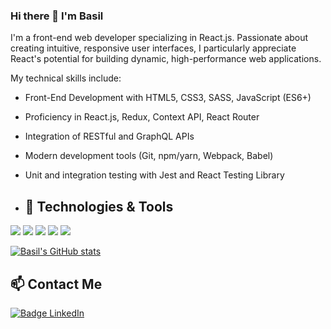 ### Hi there 👋  I'm Basil

I'm a front-end web developer specializing in React.js. Passionate about creating intuitive, responsive user interfaces, I particularly appreciate React's potential for building dynamic, high-performance web applications.

My technical skills include:

- Front-End Development with HTML5, CSS3, SASS, JavaScript (ES6+)
- Proficiency in React.js, Redux, Context API, React Router
- Integration of RESTful and GraphQL APIs
- Modern development tools (Git, npm/yarn, Webpack, Babel)
- Unit and integration testing with Jest and React Testing Library

- ## 🔧 Technologies & Tools
![](https://img.shields.io/badge/HTML-239120?style=for-the-badge&logo=html5&logoColor=white)
![](https://img.shields.io/badge/JavaScript-F7DF1E?style=for-the-badge&logo=javascript&logoColor=black)
![](https://img.shields.io/badge/Sass-CC6699?style=for-the-badge&logo=sass&logoColor=white)
![](https://img.shields.io/badge/React-20232A?style=for-the-badge&logo=react&logoColor=61DAFB)
![](https://img.shields.io/badge/React_Router-CA4245?style=for-the-badge&logo=react-router&logoColor=white)

[![Basil's GitHub stats](https://github-readme-stats.vercel.app/api?username=BasilGaudion)](https://github.com/anuraghazra/github-readme-stats)

## 📫 Contact Me

[![Badge LinkedIn](https://img.shields.io/badge/LinkedIn-0077B5?style=for-the-badge&logo=linkedin&logoColor=white)](https://www.linkedin.com/in/basil-gaudion/)



<!--
**BasilGaudion/BasilGaudion** is a ✨ _special_ ✨ repository because its `README.md` (this file) appears on your GitHub profile.

Here are some ideas to get you started:

- 🔭 I’m currently working on ...
- 🌱 I’m currently learning ...
- 👯 I’m looking to collaborate on ...
- 🤔 I’m looking for help with ...
- 💬 Ask me about ...
- 📫 How to reach me: ...
- 😄 Pronouns: ...
- ⚡ Fun fact: ...
-->
